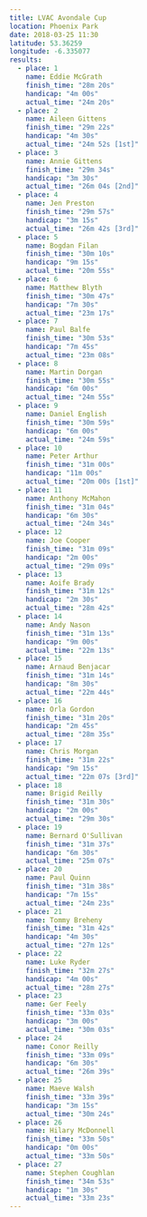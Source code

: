 ```yaml
---
title: LVAC Avondale Cup
location: Phoenix Park
date: 2018-03-25 11:30
latitude: 53.36259
longitude: -6.335077
results:
  - place: 1
    name: Eddie McGrath
    finish_time: "28m 20s"
    handicap: "4m 00s"
    actual_time: "24m 20s"
  - place: 2
    name: Aileen Gittens
    finish_time: "29m 22s"
    handicap: "4m 30s"
    actual_time: "24m 52s [1st]"
  - place: 3
    name: Annie Gittens
    finish_time: "29m 34s"
    handicap: "3m 30s"
    actual_time: "26m 04s [2nd]"
  - place: 4
    name: Jen Preston
    finish_time: "29m 57s"
    handicap: "3m 15s"
    actual_time: "26m 42s [3rd]"
  - place: 5
    name: Bogdan Filan
    finish_time: "30m 10s"
    handicap: "9m 15s"
    actual_time: "20m 55s"
  - place: 6
    name: Matthew Blyth
    finish_time: "30m 47s"
    handicap: "7m 30s"
    actual_time: "23m 17s"
  - place: 7
    name: Paul Balfe
    finish_time: "30m 53s"
    handicap: "7m 45s"
    actual_time: "23m 08s"
  - place: 8
    name: Martin Dorgan
    finish_time: "30m 55s"
    handicap: "6m 00s"
    actual_time: "24m 55s"
  - place: 9
    name: Daniel English
    finish_time: "30m 59s"
    handicap: "6m 00s"
    actual_time: "24m 59s"
  - place: 10
    name: Peter Arthur
    finish_time: "31m 00s"
    handicap: "11m 00s"
    actual_time: "20m 00s [1st]"
  - place: 11
    name: Anthony McMahon
    finish_time: "31m 04s"
    handicap: "6m 30s"
    actual_time: "24m 34s"
  - place: 12
    name: Joe Cooper
    finish_time: "31m 09s"
    handicap: "2m 00s"
    actual_time: "29m 09s"
  - place: 13
    name: Aoife Brady
    finish_time: "31m 12s"
    handicap: "2m 30s"
    actual_time: "28m 42s"
  - place: 14
    name: Andy Nason
    finish_time: "31m 13s"
    handicap: "9m 00s"
    actual_time: "22m 13s"
  - place: 15
    name: Arnaud Benjacar
    finish_time: "31m 14s"
    handicap: "8m 30s"
    actual_time: "22m 44s"
  - place: 16
    name: Orla Gordon
    finish_time: "31m 20s"
    handicap: "2m 45s"
    actual_time: "28m 35s"
  - place: 17
    name: Chris Morgan
    finish_time: "31m 22s"
    handicap: "9m 15s"
    actual_time: "22m 07s [3rd]"
  - place: 18
    name: Brigid Reilly
    finish_time: "31m 30s"
    handicap: "2m 00s"
    actual_time: "29m 30s"
  - place: 19
    name: Bernard O'Sullivan
    finish_time: "31m 37s"
    handicap: "6m 30s"
    actual_time: "25m 07s"
  - place: 20
    name: Paul Quinn
    finish_time: "31m 38s"
    handicap: "7m 15s"
    actual_time: "24m 23s"
  - place: 21
    name: Tommy Breheny
    finish_time: "31m 42s"
    handicap: "4m 30s"
    actual_time: "27m 12s"
  - place: 22
    name: Luke Ryder
    finish_time: "32m 27s"
    handicap: "4m 00s"
    actual_time: "28m 27s"
  - place: 23
    name: Ger Feely
    finish_time: "33m 03s"
    handicap: "3m 00s"
    actual_time: "30m 03s"
  - place: 24
    name: Conor Reilly
    finish_time: "33m 09s"
    handicap: "6m 30s"
    actual_time: "26m 39s"
  - place: 25
    name: Maeve Walsh
    finish_time: "33m 39s"
    handicap: "3m 15s"
    actual_time: "30m 24s"
  - place: 26
    name: Hilary McDonnell
    finish_time: "33m 50s"
    handicap: "0m 00s"
    actual_time: "33m 50s"
  - place: 27
    name: Stephen Coughlan
    finish_time: "34m 53s"
    handicap: "1m 30s"
    actual_time: "33m 23s"
---
```

